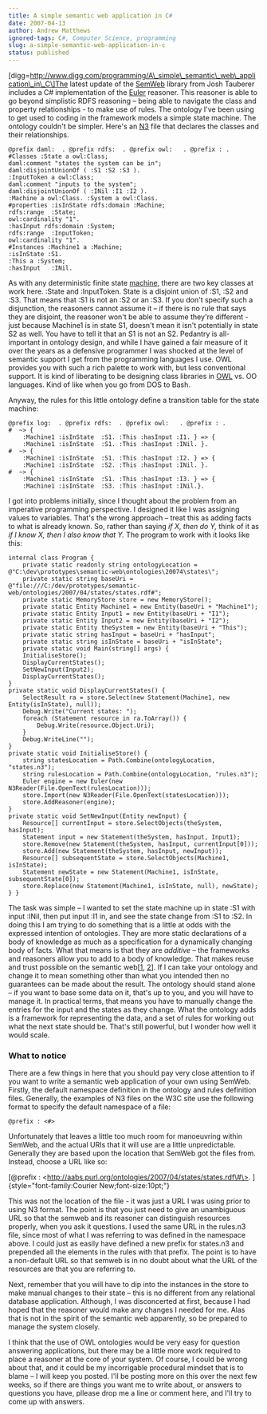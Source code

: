 ```yaml
---
title: A simple semantic web application in C#
date: 2007-04-13
author: Andrew Matthews
ignored-tags: C#, Computer Science, programming
slug: a-simple-semantic-web-application-in-c
status: published
---
```


\[digg=http://www.digg.com/programming/A\_simple\_semantic\_web\_application\_in\_C\]The
latest update of the [SemWeb](http://razor.occams.info/code/semweb/) library
from Josh Tauberer includes a C\# implementation of the
[Euler](http://www.agfa.com/w3c/euler/) reasoner. This reasoner is able to go
beyond simplistic RDFS reasoning – being able to navigate the class and property
relationships - to make use of rules. The ontology I've been using to get used
to coding in the framework models a simple state machine. The ontology couldn't
be simpler. Here's an [N3](http://www.w3.org/2000/10/swap/Primer.html) file that
declares the classes and their relationships.

```
@prefix daml:  . @prefix rdfs:  . @prefix owl:   . @prefix : .
#Classes :State a owl:Class;
daml:comment "states the system can be in";
daml:disjointUnionOf ( :S1 :S2 :S3 ).
:InputToken a owl:Class;
daml:comment "inputs to the system";
daml:disjointUnionOf ( :INil :I1 :I2 ).
:Machine a owl:Class. :System a owl:Class.
#properties :isInState rdfs:domain :Machine;
rdfs:range  :State;
owl:cardinality "1".
:hasInput rdfs:domain :System;
rdfs:range  :InputToken;
owl:cardinality "1".
#Instances :Machine1 a :Machine;
:isInState :S1.
:This a :System;
:hasInput   :INil.
```

As with any deterministic finite state [machine](http://aabs.wordpress.com/2007/01/16/342/), there are two key classes at work here. :State and :InputToken. State is a disjoint union of :S1, :S2 and :S3. That means that :S1 is not an :S2 or an :S3. If you don't specify such a disjunction, the reasoners cannot assume it – if there is no rule that says they are disjoint, the reasoner won't be able to assume they're different - just because Machine1 is in state S1, doesn't mean it isn't potentially in state S2 as well. You have to tell it that an S1 is not an S2. Pedantry is all-important in ontology design, and while I have gained a fair measure of it over the years as a defensive programmer I was shocked at the level of semantic support I get from the programming languages I use. OWL provides you with such a rich palette to work with, but less conventional support. It is kind of liberating to be designing class libraries in [OWL](http://www.w3.org/2004/OWL/) vs. OO languages. Kind of like when you go from DOS to Bash.

Anyway, the rules for this little ontology define a transition table for the state machine:

```
@prefix log:  . @prefix rdfs:  . @prefix owl:   . @prefix : .
#  ~> {
    :Machine1 :isInState  :S1. :This :hasInput :I1. } => {
    :Machine1 :isInState  :S1. :This :hasInput :INil. }.
#  ~> {
    :Machine1 :isInState  :S1. :This :hasInput :I2. } => {
    :Machine1 :isInState  :S2. :This :hasInput :INil. }.
#  ~> {
    :Machine1 :isInState  :S1. :This :hasInput :I3. } => {
    :Machine1 :isInState  :S3. :This :hasInput :INil.}.
```

I got into problems initially, since I thought about the problem from an
imperative programming perspective. I designed it like I was assigning values to
variables. That's the wrong approach – treat this as adding facts to what is
already known. So, rather than saying *if X, then do Y,* think of it as *if I
know X, then I also know that Y.* The program to work with it looks like this:

```
internal class Program {
    private static readonly string ontologyLocation = @"C:\dev\prototypes\semantic-web\ontologies\20074\states\";
    private static string baseUri = @"file:///C:/dev/prototypes/semantic-web/ontologies/2007/04/states/states.rdf#";
    private static MemoryStore store = new MemoryStore();
    private static Entity Machine1 = new Entity(baseUri + "Machine1");
    private static Entity Input1 = new Entity(baseUri + "I1");
    private static Entity Input2 = new Entity(baseUri + "I2");
    private static Entity theSystem = new Entity(baseUri + "This");
    private static string hasInput = baseUri + "hasInput";
    private static string isInState = baseUri + "isInState";
    private static void Main(string[] args) {
    InitialiseStore();
    DisplayCurrentStates();
    SetNewInput(Input2);
    DisplayCurrentStates();
}
private static void DisplayCurrentStates() {
    SelectResult ra = store.Select(new Statement(Machine1, new Entity(isInState), null));
    Debug.Write("Current states: ");
    foreach (Statement resource in ra.ToArray()) {
        Debug.Write(resource.Object.Uri);
    }
    Debug.WriteLine("");
}
private static void InitialiseStore() {
    string statesLocation = Path.Combine(ontologyLocation, "states.n3");
    string rulesLocation = Path.Combine(ontologyLocation, "rules.n3");
    Euler engine = new Euler(new N3Reader(File.OpenText(rulesLocation)));
    store.Import(new N3Reader(File.OpenText(statesLocation)));
    store.AddReasoner(engine);
}
private static void SetNewInput(Entity newInput) {
    Resource[] currentInput = store.SelectObjects(theSystem, hasInput);
    Statement input = new Statement(theSystem, hasInput, Input1);
    store.Remove(new Statement(theSystem, hasInput, currentInput[0]));
    store.Add(new Statement(theSystem, hasInput, newInput));
    Resource[] subsequentState = store.SelectObjects(Machine1, isInState);
    Statement newState = new Statement(Machine1, isInState, subsequentState[0]);
    store.Replace(new Statement(Machine1, isInState, null), newState);
} }
```

The task was simple – I wanted to set the state machine up in state :S1 with
input :INil, then put input :I1 in, and see the state change from :S1 to :S2. In
doing this I am trying to do something that is a little at odds with the
expressed intention of ontologies. They are more static declarations of a body
of knowledge as much as a specification for a dynamically changing body of
facts. What that means is that they are *additive* – the frameworks and
reasoners allow you to add to a body of knowledge. That makes reuse and trust
possible on the semantic
web\[[1](http://www.w3.org/TR/owl-semantics/rdfs.html),
[2](http://www.w3.org/DesignIssues/N3Logic)\]. If I can take your ontology and
change it to mean something other than what you intended then no guarantees can
be made about the result. The ontology should stand alone – if you want to base
some data on it, that's up to you, and you will have to manage it. In practical
terms, that means you have to manually change the entries for the input and the
states as they change. What the ontology adds is a framework for representing
the data, and a set of rules for working out what the next state should be.
That's still powerful, but I wonder how well it would scale.

### What to notice

There are a few things in here that you should pay very close attention to if
you want to write a semantic web application of your own using SemWeb. Firstly,
the default namespace definition in the ontology and rules definition files.
Generally, the examples of N3 files on the W3C site use the following format to
specify the default namespace of a file:

```
@prefix : <#>
```

Unfortunately that leaves a little too much room for manoeuvring within SemWeb,
and the actual URIs that it will use are a little unpredictable. Generally they
are based upon the location that SemWeb got the files from. Instead, choose a
URL like so:

[\@prefix : \<http://aabs.purl.org/ontologies/2007/04/states/states.rdf\#\>.
]{style="font-family:Courier New;font-size:10pt;"}

This was not the location of the file - it was just a URL I was using prior to
using N3 format. The point is that you just need to give an unambiguous URL so
that the semweb and its reasoner can distinguish resources properly, when you
ask it questions. I used the same URL in the rules.n3 file, since most of what I
was referring to was defined in the namespace above. I could just as easily have
defined a new prefix for states.n3 and prepended all the elements in the rules
with that prefix. The point is to have a non-default URL so that semweb is in no
doubt about what the URL of the resources are that you are referring to.

Next, remember that you will have to dip into the instances in the store to make
manual changes to their state – this is no different from any relational
database application. Although, I was disconcerted at first, because I had hoped
that the reasoner would make any changes I needed for me. Alas that is not in
the spirit of the semantic web apparently, so be prepared to manage the system
closely.

I think that the use of OWL ontologies would be very easy for question answering
applications, but there may be a little more work required to place a reasoner
at the core of your system. Of course, I could be wrong about that, and it could
be my incorrigable procedural mindset that is to blame – I will keep you posted.
I'll be posting more on this over the next few weeks, so if there are things you
want me to write about, or answers to questions you have, pllease drop me a line
or comment here, and I'll try to come up with answers.
